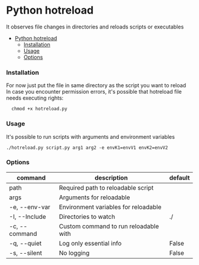 # Python hotreload

It observes file changes in directories and reloads scripts or executables

- [Python hotreload](#python-hotreload)
    - [Installation](#installation)
    - [Usage](#usage)
    - [Options](#options)

### Installation

For now just put the file in same directory as the script you want to reload  
In case you encounter permission errors, it's possible that hotreload file needs executing rights:

```
  chmod +x hotreload.py
```

### Usage

It's possible to run scripts with arguments and environment variables

```
./hotreload.py script.py arg1 arg2 -e envK1=envV1 envK2=envV2
```

### Options

| command       | description                           | default |
| ------------- | ------------------------------------- | ------- |
| path          | Required path to reloadable script    |         |
| args          | Arguments for reloadable              |         |
| -e, --env-var | Environment variables for reloadable  |         |
| -I, --Include | Directories to watch                  | ./      |
| -c, --command | Custom command to run reloadable with |         |
| -q, --quiet   | Log only essential info               | False   |
| -s, --silent  | No logging                            | False   |
